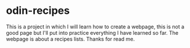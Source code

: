 # odin-recipes

This is a project in which I will learn how to create a webpage, this is not a good page but I'll put into practice everything I have learned so far. 
The webpage is about a recipes lists.
Thanks for read me.